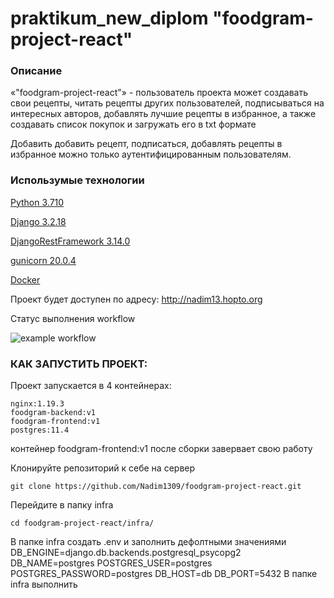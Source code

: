 # praktikum_new_diplom "foodgram-project-react"


### Описание
«"foodgram-project-react"» - пользователь проекта может создавать свои рецепты, читать рецепты других пользователей, подписываться на интересных авторов, добавлять лучшие рецепты в избранное, а также создавать список покупок и загружать его в txt формате

Добавить добавить рецепт, подписаться, добавлять рецепты в избранное можно только аутентифицированным пользователям.


### Использумые технологии

[Python 3.710](https://docs.python.org/3.10/whatsnew/3.10.html)

[Django 3.2.18](https://docs.djangoproject.com/en/4.1/releases/3.2.186/)

[DjangoRestFramework 3.14.0](https://www.django-rest-framework.org/community/release-notes/)

[gunicorn 20.0.4](https://docs.gunicorn.org/en/stable/)

[Docker](https://docs.docker.com/)





Проект будет доступен по адресу: http://nadim13.hopto.org


Статус выполнения workflow

![example workflow](https://github.com/nadim1309/foodgram-project-react/actions/workflows/foodgram.yml/badge.svg)


### КАК ЗАПУСТИТЬ ПРОЕКТ:

Проект запускается в 4 контейнерах:

```
nginx:1.19.3
foodgram-backend:v1
foodgram-frontend:v1
postgres:11.4
```
контейнер foodgram-frontend:v1 после сборки завервает свою работу

Клонируйте репозиторий к себе на сервер

```
git clone https://github.com/Nadim1309/foodgram-project-react.git
```
Перейдите в папку infra

```
cd foodgram-project-react/infra/

```

В папке infra создать .env и заполнить дефолтными значениями
DB_ENGINE=django.db.backends.postgresql_psycopg2
DB_NAME=postgres
POSTGRES_USER=postgres
POSTGRES_PASSWORD=postgres
DB_HOST=db
DB_PORT=5432
В папке infra выполнить